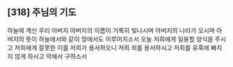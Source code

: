 ## [318] 주님의 기도

하늘에 계신 우리 아버지 아버지의 이름이 거룩히 빛나시며 아버지의 나라가 오시며 아버지의 뜻이 하늘에서와 같이 땅에서도 이루어지소서
오늘 저희에게 일용할 양식을 주시고 저희에게 잘못한 이를 저희가 용서하오니 저희 죄를 용서하시고 저희를 유혹에 빠지지 않게 하시고 악에서 구하소서
